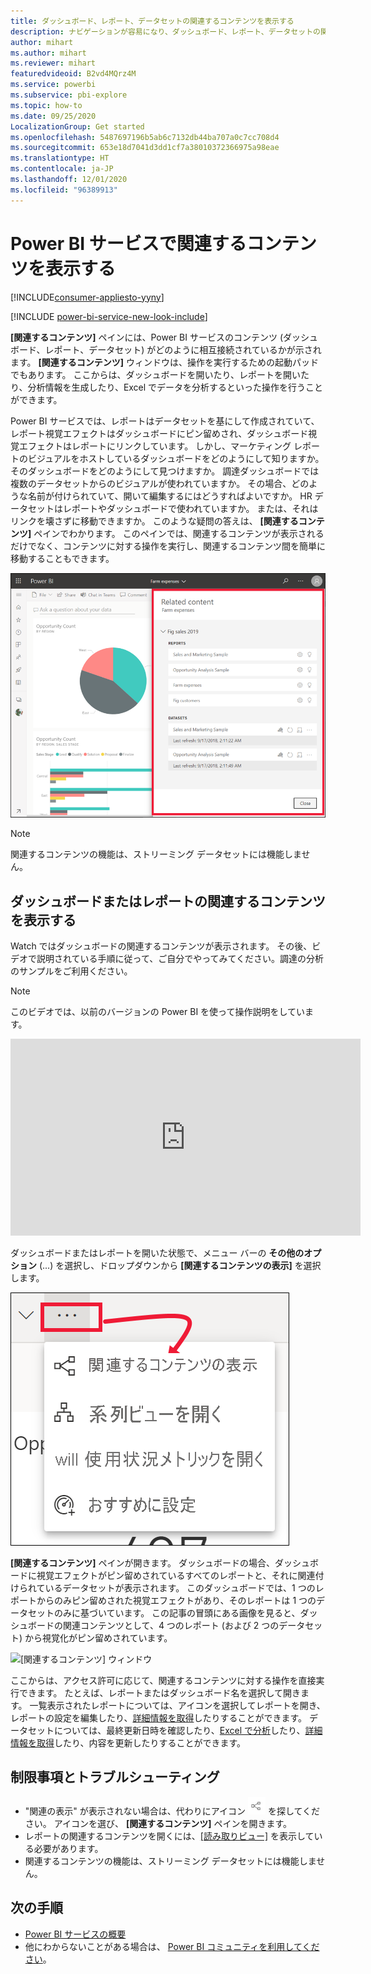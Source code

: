 ```yaml
---
title: ダッシュボード、レポート、データセットの関連するコンテンツを表示する
description: ナビゲーションが容易になり、ダッシュボード、レポート、データセットの関連するコンテンツを表示できます
author: mihart
ms.author: mihart
ms.reviewer: mihart
featuredvideoid: B2vd4MQrz4M
ms.service: powerbi
ms.subservice: pbi-explore
ms.topic: how-to
ms.date: 09/25/2020
LocalizationGroup: Get started
ms.openlocfilehash: 5487697196b5ab6c7132db44ba707a0c7cc708d4
ms.sourcegitcommit: 653e18d7041d3dd1cf7a38010372366975a98eae
ms.translationtype: HT
ms.contentlocale: ja-JP
ms.lasthandoff: 12/01/2020
ms.locfileid: "96389913"
---
```

# <a name="see-related-content-in-the-power-bi-service"></a>Power BI サービスで関連するコンテンツを表示する

[!INCLUDE[consumer-appliesto-yyny](../includes/consumer-appliesto-yyny.md)]

[!INCLUDE [power-bi-service-new-look-include](../includes/power-bi-service-new-look-include.md)]

**[関連するコンテンツ]** ペインには、Power BI サービスのコンテンツ (ダッシュボード、レポート、データセット) がどのように相互接続されているかが示されます。 **[関連するコンテンツ]** ウィンドウは、操作を実行するための起動パッドでもあります。 ここからは、ダッシュボードを開いたり、レポートを開いたり、分析情報を生成したり、Excel でデータを分析するといった操作を行うことができます。  

Power BI サービスでは、レポートはデータセットを基にして作成されていて、レポート視覚エフェクトはダッシュボードにピン留めされ、ダッシュボード視覚エフェクトはレポートにリンクしています。 しかし、マーケティング レポートのビジュアルをホストしているダッシュボードをどのようにして知りますか。 そのダッシュボードをどのようにして見つけますか。 調達ダッシュボードでは複数のデータセットからのビジュアルが使われていますか。 その場合、どのような名前が付けられていて、開いて編集するにはどうすればよいですか。 HR データセットはレポートやダッシュボードで使われていますか。 または、それはリンクを壊さずに移動できますか。 このような疑問の答えは、 **[関連するコンテンツ]** ペインでわかります。  このペインでは、関連するコンテンツが表示されるだけでなく、コンテンツに対する操作を実行し、関連するコンテンツ間を簡単に移動することもできます。

![関連コンテンツ](./media/end-user-related/power-bi-see-related-pane.png)

> [!NOTE]
> 関連するコンテンツの機能は、ストリーミング データセットには機能しません。
> 
> 

## <a name="see-related-content-for-a-dashboard-or-report"></a>ダッシュボードまたはレポートの関連するコンテンツを表示する
Watch ではダッシュボードの関連するコンテンツが表示されます。 その後、ビデオで説明されている手順に従って、ご自分でやってみてください。調達の分析のサンプルをご利用ください。

> [!NOTE]
> このビデオでは、以前のバージョンの Power BI を使って操作説明をしています。 

<iframe width="560" height="315" src="https://www.youtube.com/embed/B2vd4MQrz4M#t=3m05s" frameborder="0" allowfullscreen></iframe>

ダッシュボードまたはレポートを開いた状態で、メニュー バーの **その他のオプション** (...) を選択し、ドロップダウンから **[関連するコンテンツの表示]** を選択します。

![省略記号ドロップダウン](./media/end-user-related/power-bi-see-related.png)

**[関連するコンテンツ]** ペインが開きます。 ダッシュボードの場合、ダッシュボードに視覚エフェクトがピン留めされているすべてのレポートと、それに関連付けられているデータセットが表示されます。 このダッシュボードでは、1 つのレポートからのみピン留めされた視覚エフェクトがあり、そのレポートは 1 つのデータセットのみに基づいています。 この記事の冒頭にある画像を見ると、ダッシュボードの関連コンテンツとして、4 つのレポート (および 2 つのデータセット) から視覚化がピン留めされています。

![[関連するコンテンツ] ウィンドウ](./media/end-user-related/power-bi-view-related-dashboard.png)

ここからは、アクセス許可に応じて、関連するコンテンツに対する操作を直接実行できます。  たとえば、レポートまたはダッシュボード名を選択して開きます。  一覧表示されたレポートについては、アイコンを選択してレポートを開き、レポートの設定を編集したり、[詳細情報を取得](end-user-insights.md)したりすることができます。 データセットについては、最終更新日時を確認したり、[Excel で分析](../collaborate-share/service-analyze-in-excel.md)したり、[詳細情報を取得](end-user-insights.md)したり、内容を更新したりすることができます。  



<!-- ## See related content for a dataset
You'll need at least *view* permissions to a dataset to open the **Related content** pane. In this example, we're using the [Procurement Analysis sample](../create-reports/sample-procurement.md).

From the nav pane, locate the **Workspaces** heading and select a workspace from the list. If you have content in a workspace, it will display in the canvas to the right. 

![workspaces in nav pane](./media/end-user-related/power-bi-workspace.png)


In a workspace, select the **Datasets** tab and locate the **See related** icon ![See related icon](./media/end-user-related/power-bi-view-related-icon-new.png).

![Datasets tab](./media/end-user-related/power-bi-related-dataset.png)

Select the icon to open the **Related content** pane.

![Related content pane opens on top of Power BI content view](media/end-user-related/power-bi-dataset.png)

From here, you can take direct action on the related content. For example, select a dashboard or report name to open it.  For any dashboard in the list, select an icon to [share the dashboard with others](../collaborate-share/service-share-dashboards.md) or to open the **Settings** window for the dashboard. For a report, select an icon to [analyze in Excel](../collaborate-share/service-analyze-in-excel.md), [rename](../create-reports/service-rename.md), or [get insights](end-user-insights.md).  -->

## <a name="limitations-and-troubleshooting"></a>制限事項とトラブルシューティング
* "関連の表示" が表示されない場合は、代わりにアイコン ![関連の表示アイコン](./media/end-user-related/power-bi-view-related-icon-new.png) を探してください。 アイコンを選び、 **[関連するコンテンツ]** ペインを開きます。
* レポートの関連するコンテンツを開くには、[[読み取りビュー]](end-user-reading-view.md) を表示している必要があります。
* 関連するコンテンツの機能は、ストリーミング データセットには機能しません。

## <a name="next-steps"></a>次の手順
* [Power BI サービスの概要](../fundamentals/service-get-started.md)
* 他にわからないことがある場合は、 [Power BI コミュニティを利用してください](https://community.powerbi.com/)。
